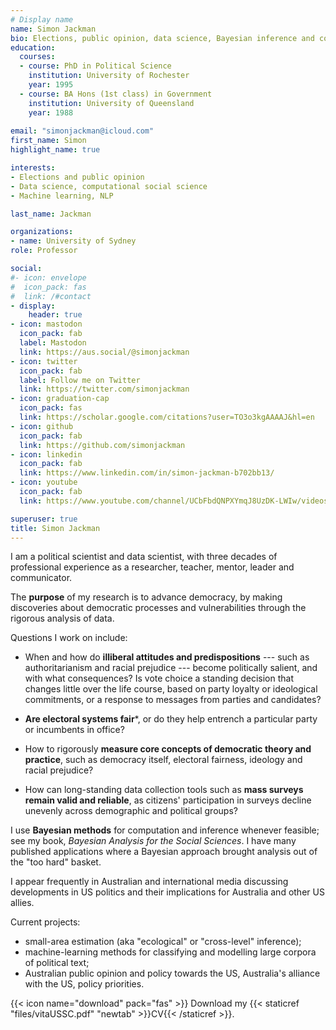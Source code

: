 ```yaml
---
# Display name
name: Simon Jackman
bio: Elections, public opinion, data science, Bayesian inference and computation, data viz.
education:
  courses:
  - course: PhD in Political Science
    institution: University of Rochester
    year: 1995
  - course: BA Hons (1st class) in Government
    institution: University of Queensland
    year: 1988
    
email: "simonjackman@icloud.com"
first_name: Simon
highlight_name: true

interests:
- Elections and public opinion
- Data science, computational social science
- Machine learning, NLP

last_name: Jackman

organizations:
- name: University of Sydney
role: Professor

social:
#- icon: envelope
#  icon_pack: fas
#  link: /#contact
- display:
    header: true
- icon: mastodon
  icon_pack: fab
  label: Mastodon
  link: https://aus.social/@simonjackman
- icon: twitter
  icon_pack: fab
  label: Follow me on Twitter
  link: https://twitter.com/simonjackman
- icon: graduation-cap
  icon_pack: fas
  link: https://scholar.google.com/citations?user=TO3o3kgAAAAJ&hl=en
- icon: github
  icon_pack: fab
  link: https://github.com/simonjackman
- icon: linkedin
  icon_pack: fab
  link: https://www.linkedin.com/in/simon-jackman-b702bb13/
- icon: youtube
  icon_pack: fab
  link: https://www.youtube.com/channel/UCbFbdQNPXYmqJ8UzDK-LWIw/videos

superuser: true
title: Simon Jackman
---
```


I am a political scientist and data scientist, with three decades of professional experience as a researcher, teacher, mentor, leader and communicator.

The **purpose** of my research is to advance democracy, by making discoveries about democratic processes and vulnerabilities through the rigorous analysis of data.

Questions I work on include: 

- When and how do **illiberal attitudes and predispositions** --- such as authoritarianism and racial prejudice --- become politically salient, and with what consequences?  Is vote choice a standing decision that changes little over the life course, based on party loyalty or ideological commitments, or a response to messages from parties and candidates?

- **Are electoral systems fair***, or do they help entrench a particular party or incumbents in office?

- How to rigorously **measure core concepts of democratic theory and practice**, such as democracy itself, electoral fairness, ideology and racial prejudice? 

- How can long-standing data collection tools such as **mass surveys remain valid and reliable**, as citizens' participation in surveys decline unevenly across demographic and political groups?

I use **Bayesian methods** for computation and inference whenever feasible; see my book, _Bayesian Analysis for the Social Sciences_.   I have many published applications where a Bayesian approach brought analysis out of the "too hard" basket.

I appear frequently in Australian and international media discussing developments in US politics and their implications for Australia and other US allies.

Current projects:

- small-area estimation (aka "ecological" or "cross-level" inference); 
- machine-learning methods for classifying and modelling large corpora of political text;
- Australian public opinion and policy towards the US, Australia's alliance with the US, policy priorities.

{{< icon name="download" pack="fas" >}} Download my {{< staticref "files/vitaUSSC.pdf" "newtab" >}}CV{{< /staticref >}}.
